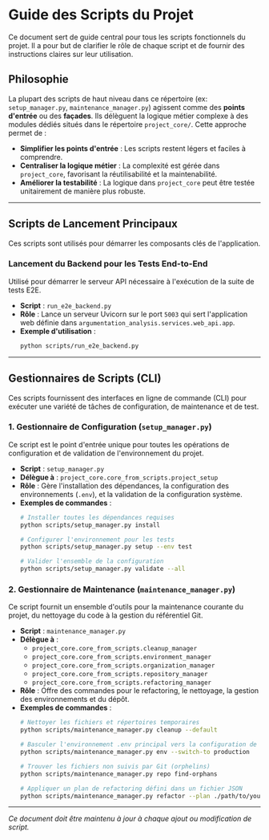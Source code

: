 # Guide des Scripts du Projet

Ce document sert de guide central pour tous les scripts fonctionnels du projet. Il a pour but de clarifier le rôle de chaque script et de fournir des instructions claires sur leur utilisation.

## Philosophie

La plupart des scripts de haut niveau dans ce répertoire (ex: `setup_manager.py`, `maintenance_manager.py`) agissent comme des **points d'entrée** ou des **façades**. Ils délèguent la logique métier complexe à des modules dédiés situés dans le répertoire `project_core/`. Cette approche permet de :

- **Simplifier les points d'entrée** : Les scripts restent légers et faciles à comprendre.
- **Centraliser la logique métier** : La complexité est gérée dans `project_core`, favorisant la réutilisabilité et la maintenabilité.
- **Améliorer la testabilité** : La logique dans `project_core` peut être testée unitairement de manière plus robuste.

---

##  Scripts de Lancement Principaux

Ces scripts sont utilisés pour démarrer les composants clés de l'application.

### Lancement du Backend pour les Tests End-to-End

Utilisé pour démarrer le serveur API nécessaire à l'exécution de la suite de tests E2E.

- **Script** : `run_e2e_backend.py`
- **Rôle** : Lance un serveur Uvicorn sur le port `5003` qui sert l'application web définie dans `argumentation_analysis.services.web_api.app`.
- **Exemple d'utilisation** :
  ```bash
  python scripts/run_e2e_backend.py
  ```

---

## Gestionnaires de Scripts (CLI)

Ces scripts fournissent des interfaces en ligne de commande (CLI) pour exécuter une variété de tâches de configuration, de maintenance et de test.

### 1. Gestionnaire de Configuration (`setup_manager.py`)

Ce script est le point d'entrée unique pour toutes les opérations de configuration et de validation de l'environnement du projet.

- **Script** : `setup_manager.py`
- **Délègue à** : `project_core.core_from_scripts.project_setup`
- **Rôle** : Gère l'installation des dépendances, la configuration des environnements (`.env`), et la validation de la configuration système.
- **Exemples de commandes** :
  ```bash
  # Installer toutes les dépendances requises
  python scripts/setup_manager.py install

  # Configurer l'environnement pour les tests
  python scripts/setup_manager.py setup --env test

  # Valider l'ensemble de la configuration
  python scripts/setup_manager.py validate --all
  ```

### 2. Gestionnaire de Maintenance (`maintenance_manager.py`)

Ce script fournit un ensemble d'outils pour la maintenance courante du projet, du nettoyage du code à la gestion du référentiel Git.

- **Script** : `maintenance_manager.py`
- **Délègue à** :
    - `project_core.core_from_scripts.cleanup_manager`
    - `project_core.core_from_scripts.environment_manager`
    - `project_core.core_from_scripts.organization_manager`
    - `project_core.core_from_scripts.repository_manager`
    - `project_core.core_from_scripts.refactoring_manager`
- **Rôle** : Offre des commandes pour le refactoring, le nettoyage, la gestion des environnements et du dépôt.
- **Exemples de commandes** :
    ```bash
    # Nettoyer les fichiers et répertoires temporaires
    python scripts/maintenance_manager.py cleanup --default

    # Basculer l'environnement .env principal vers la configuration de 'production'
    python scripts/maintenance_manager.py env --switch-to production

    # Trouver les fichiers non suivis par Git (orphelins)
    python scripts/maintenance_manager.py repo find-orphans

    # Appliquer un plan de refactoring défini dans un fichier JSON
    python scripts/maintenance_manager.py refactor --plan ./path/to/your/refactoring-plan.json
    ```

---
*Ce document doit être maintenu à jour à chaque ajout ou modification de script.*